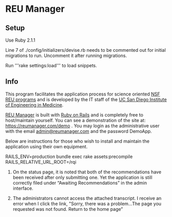 REU Manager
==========

## Setup
Use Ruby 2.1.1

Line 7 of ./config/initializers/devise.rb needs to be commented out for initial migrations to run.  Uncomment it after running migrations.

Run '''rake settings:load''' to load snippets.

## Info
This program facilitates the application process for science oriented [NSF REU programs](http://www.nsf.gov/crssprgm/reu/) and is developed by the IT staff of the [UC San Diego Institute of Engineering in Medicine](https://iem.ucsd.edu/).

[REU Manager](https://reumanager.com) is built with [Ruby on Rails](http://rubyonrails.org/) and is completely free to host/maintain yourself.   You can see a demonstration of the site at: https://reumanager.com/demo .  You may login as the administrative user with the email admin@reumanager.com and the password DemoApp.

Below are instructions for those who wish to install and maintain the application using their own equipment.



RAILS_ENV=production bundle exec rake assets:precompile RAILS_RELATIVE_URL_ROOT=/rqi


1) On the status page, it is noted that both of the recommendations have been received after only submitting one. Yet the application is still correctly filed under “Awaiting Recommendations” in the admin interface.

2) The administrators cannot access the attached transcript. I receive an error when I click the link, "Sorry, there was a problem...The page you requested was not found. Return to the home page”
